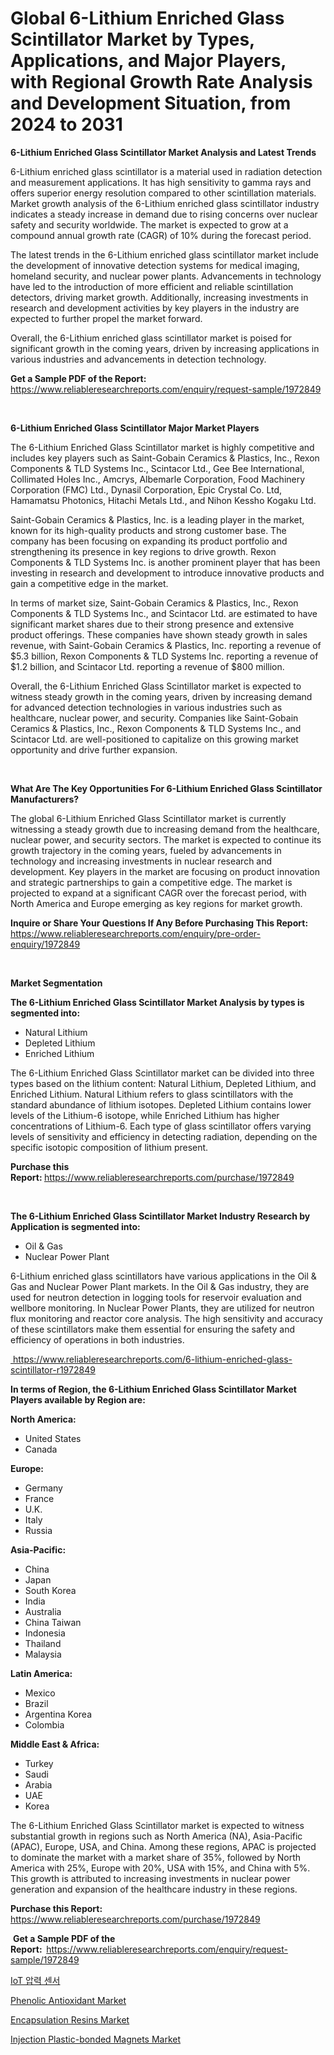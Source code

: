 <p><h1>Global 6-Lithium Enriched Glass Scintillator Market by Types, Applications, and Major Players, with Regional Growth Rate Analysis and Development Situation, from 2024 to 2031</h1></p><p><strong>6-Lithium Enriched Glass Scintillator Market Analysis and Latest Trends</strong></p>
<p><p>6-Lithium enriched glass scintillator is a material used in radiation detection and measurement applications. It has high sensitivity to gamma rays and offers superior energy resolution compared to other scintillation materials. Market growth analysis of the 6-Lithium enriched glass scintillator industry indicates a steady increase in demand due to rising concerns over nuclear safety and security worldwide. The market is expected to grow at a compound annual growth rate (CAGR) of 10% during the forecast period.</p><p>The latest trends in the 6-Lithium enriched glass scintillator market include the development of innovative detection systems for medical imaging, homeland security, and nuclear power plants. Advancements in technology have led to the introduction of more efficient and reliable scintillation detectors, driving market growth. Additionally, increasing investments in research and development activities by key players in the industry are expected to further propel the market forward.</p><p>Overall, the 6-Lithium enriched glass scintillator market is poised for significant growth in the coming years, driven by increasing applications in various industries and advancements in detection technology.</p></p>
<p><strong>Get a Sample PDF of the Report:&nbsp;</strong> <a href="https://www.reliableresearchreports.com/enquiry/request-sample/1972849">https://www.reliableresearchreports.com/enquiry/request-sample/1972849</a></p>
<p>&nbsp;</p>
<p><strong>6-Lithium Enriched Glass Scintillator Major Market Players</strong></p>
<p><p>The 6-Lithium Enriched Glass Scintillator market is highly competitive and includes key players such as Saint-Gobain Ceramics & Plastics, Inc., Rexon Components & TLD Systems Inc., Scintacor Ltd., Gee Bee International, Collimated Holes Inc., Amcrys, Albemarle Corporation, Food Machinery Corporation (FMC) Ltd., Dynasil Corporation, Epic Crystal Co. Ltd, Hamamatsu Photonics, Hitachi Metals Ltd., and Nihon Kessho Kogaku Ltd.</p><p>Saint-Gobain Ceramics & Plastics, Inc. is a leading player in the market, known for its high-quality products and strong customer base. The company has been focusing on expanding its product portfolio and strengthening its presence in key regions to drive growth. Rexon Components & TLD Systems Inc. is another prominent player that has been investing in research and development to introduce innovative products and gain a competitive edge in the market.</p><p>In terms of market size, Saint-Gobain Ceramics & Plastics, Inc., Rexon Components & TLD Systems Inc., and Scintacor Ltd. are estimated to have significant market shares due to their strong presence and extensive product offerings. These companies have shown steady growth in sales revenue, with Saint-Gobain Ceramics & Plastics, Inc. reporting a revenue of $5.3 billion, Rexon Components & TLD Systems Inc. reporting a revenue of $1.2 billion, and Scintacor Ltd. reporting a revenue of $800 million.</p><p>Overall, the 6-Lithium Enriched Glass Scintillator market is expected to witness steady growth in the coming years, driven by increasing demand for advanced detection technologies in various industries such as healthcare, nuclear power, and security. Companies like Saint-Gobain Ceramics & Plastics, Inc., Rexon Components & TLD Systems Inc., and Scintacor Ltd. are well-positioned to capitalize on this growing market opportunity and drive further expansion.</p></p>
<p>&nbsp;</p>
<p><strong>What Are The Key Opportunities For 6-Lithium Enriched Glass Scintillator Manufacturers?</strong></p>
<p><p>The global 6-Lithium Enriched Glass Scintillator market is currently witnessing a steady growth due to increasing demand from the healthcare, nuclear power, and security sectors. The market is expected to continue its growth trajectory in the coming years, fueled by advancements in technology and increasing investments in nuclear research and development. Key players in the market are focusing on product innovation and strategic partnerships to gain a competitive edge. The market is projected to expand at a significant CAGR over the forecast period, with North America and Europe emerging as key regions for market growth.</p></p>
<p><strong>Inquire or Share Your Questions If Any Before Purchasing This Report:</strong> <a href="https://www.reliableresearchreports.com/enquiry/pre-order-enquiry/1972849">https://www.reliableresearchreports.com/enquiry/pre-order-enquiry/1972849</a></p>
<p>&nbsp;</p>
<p><strong>Market Segmentation</strong></p>
<p><strong>The 6-Lithium Enriched Glass Scintillator Market Analysis by types is segmented into:</strong></p>
<p><ul><li>Natural Lithium</li><li>Depleted Lithium</li><li>Enriched Lithium</li></ul></p>
<p><p>The 6-Lithium Enriched Glass Scintillator market can be divided into three types based on the lithium content: Natural Lithium, Depleted Lithium, and Enriched Lithium. Natural Lithium refers to glass scintillators with the standard abundance of lithium isotopes. Depleted Lithium contains lower levels of the Lithium-6 isotope, while Enriched Lithium has higher concentrations of Lithium-6. Each type of glass scintillator offers varying levels of sensitivity and efficiency in detecting radiation, depending on the specific isotopic composition of lithium present.</p></p>
<p><strong>Purchase this Report:&nbsp;</strong><a href="https://www.reliableresearchreports.com/purchase/1972849">https://www.reliableresearchreports.com/purchase/1972849</a></p>
<p>&nbsp;</p>
<p><strong>The 6-Lithium Enriched Glass Scintillator Market Industry Research by Application is segmented into:</strong></p>
<p><ul><li>Oil & Gas</li><li>Nuclear Power Plant</li></ul></p>
<p><p>6-Lithium enriched glass scintillators have various applications in the Oil & Gas and Nuclear Power Plant markets. In the Oil & Gas industry, they are used for neutron detection in logging tools for reservoir evaluation and wellbore monitoring. In Nuclear Power Plants, they are utilized for neutron flux monitoring and reactor core analysis. The high sensitivity and accuracy of these scintillators make them essential for ensuring the safety and efficiency of operations in both industries.</p></p>
<p><a href="https://www.reliableresearchreports.com/6-lithium-enriched-glass-scintillator-r1972849">&nbsp;https://www.reliableresearchreports.com/6-lithium-enriched-glass-scintillator-r1972849</a></p>
<p><strong>In terms of Region, the 6-Lithium Enriched Glass Scintillator Market Players available by Region are:</strong></p>
<p>
    <p> <strong> North America: </strong>
        <ul>
            <li>United States</li>
            <li>Canada</li>
        </ul>
        </p> 
    <p> <strong> Europe: </strong>
        <ul>
            <li>Germany</li>
            <li>France</li>
            <li>U.K.</li>
            <li>Italy</li>
            <li>Russia</li>
        </ul>
        </p> 
    <p> <strong> Asia-Pacific: </strong>
        <ul>
            <li>China</li>
            <li>Japan</li>
            <li>South Korea</li>
            <li>India</li>
            <li>Australia</li>
            <li>China Taiwan</li>
            <li>Indonesia</li>
            <li>Thailand</li>
            <li>Malaysia</li>
        </ul>
        </p> 
    <p> <strong> Latin America: </strong>
        <ul>
            <li>Mexico</li>
            <li>Brazil</li>
            <li>Argentina Korea</li>
            <li>Colombia</li>
        </ul>
        </p> 
    <p> <strong> Middle East & Africa: </strong>
        <ul>
            <li>Turkey</li>
            <li>Saudi</li>
            <li>Arabia</li>
            <li>UAE</li>
            <li>Korea</li>
        </ul>
    </p>
    </p>
<p><p>The 6-Lithium Enriched Glass Scintillator market is expected to witness substantial growth in regions such as North America (NA), Asia-Pacific (APAC), Europe, USA, and China. Among these regions, APAC is projected to dominate the market with a market share of 35%, followed by North America with 25%, Europe with 20%, USA with 15%, and China with 5%. This growth is attributed to increasing investments in nuclear power generation and expansion of the healthcare industry in these regions.</p></p>
<p><strong>Purchase this Report: </strong><a href="https://www.reliableresearchreports.com/purchase/1972849">https://www.reliableresearchreports.com/purchase/1972849</a></p>
<p>&nbsp;<strong>Get a Sample PDF of the Report:&nbsp;&nbsp;</strong><a href="https://www.reliableresearchreports.com/enquiry/request-sample/1972849">https://www.reliableresearchreports.com/enquiry/request-sample/1972849</a></p>
<p><strong></strong></p>
<p><p><a href="https://github.com/TobyKub4685/Market-Research-Report-List-2/blob/main/79088269732.md">IoT 압력 센서</a></p><p><a href="https://medium.com/@jacobwilkins67/phenolic-antioxidant-industry-analysis-report-its-market-size-share-trends-by-application-00163131c19f">Phenolic Antioxidant Market</a></p><p><a href="https://medium.com/@tiannaorton6767/encapsulation-resins-market-forecasts-market-trends-and-impact-analysis-2024-2031-202fa67ddf6a">Encapsulation Resins Market</a></p><p><a href="https://github.com/changoleonlaverguenzanoexiste/Market-Research-Report-List-4/blob/main/injection-plastic-bonded-magnets-market.md">Injection Plastic-bonded Magnets Market</a></p></p>